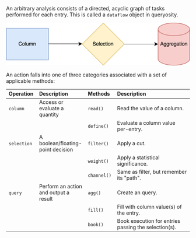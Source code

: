 An arbitrary analysis consists of a directed, acyclic graph of tasks performed for each entry. This is called a `dataflow` object in queryosity.

![dataflow](../assets/dataflow.png)

An action falls into one of three categories associated with a set of applicable methods:

<style>
table th:first-of-type {
    width: 15%;
}
table th:nth-of-type(2) {
    width: 20%;
}
table th:nth-of-type(3) {
    width: 15%;
}
table th:nth-of-type(4) {
    width: 40%;
}
</style>

| Operation | Description | Methods | Description |
| :------------ | :------------------------------------ | :------------ | :------------------------------------ |
| `column` | Access or evaluate a quantity | `read()` | Read the value of a column. |
| | | `define()` | Evaluate a column value per-entry. |
| `selection` | A boolean/floating-point decision | `filter()` | Apply a cut. | 
| | | `weight()` | Apply a statistical significance. |
| | | `channel()` | Same as filter, but remember its "path". |
| `query` | Perform an action and output a result | `agg()` | Create an query. |
| | | `fill()` | Fill with column value(s) of the entry. |
| | | `book()` | Book execution for entries passing the selection(s). |
